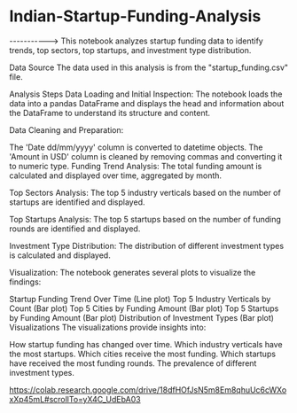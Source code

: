 # Indian-Startup-Funding-Analysis
----------->
This notebook analyzes startup funding data to identify trends, top sectors, top startups, and investment type distribution.

Data Source
The data used in this analysis is from the "startup_funding.csv" file.

Analysis Steps
Data Loading and Initial Inspection: The notebook loads the data into a pandas DataFrame and displays the head and information about the DataFrame to understand its structure and content.

Data Cleaning and Preparation:

The 'Date dd/mm/yyyy' column is converted to datetime objects.
The 'Amount in USD' column is cleaned by removing commas and converting it to numeric type.
Funding Trend Analysis: The total funding amount is calculated and displayed over time, aggregated by month.

Top Sectors Analysis: The top 5 industry verticals based on the number of startups are identified and displayed.

Top Startups Analysis: The top 5 startups based on the number of funding rounds are identified and displayed.

Investment Type Distribution: The distribution of different investment types is calculated and displayed.

Visualization: The notebook generates several plots to visualize the findings:

Startup Funding Trend Over Time (Line plot)
Top 5 Industry Verticals by Count (Bar plot)
Top 5 Cities by Funding Amount (Bar plot)
Top 5 Startups by Funding Amount (Bar plot)
Distribution of Investment Types (Bar plot)
Visualizations
The visualizations provide insights into:

How startup funding has changed over time.
Which industry verticals have the most startups.
Which cities receive the most funding.
Which startups have received the most funding rounds.
The prevalence of different investment types.


https://colab.research.google.com/drive/18dfHOfJsN5m8Em8qhuUc6cWXoxXp45mL#scrollTo=yX4C_UdEbA03
